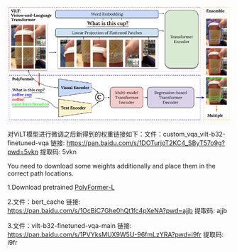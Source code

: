 ![image](./figures/proposed_approach.png)

对ViLT模型进行微调之后新得到的权重链接如下：文件：custom_vqa_vilt-b32-finetuned-vqa
链接: https://pan.baidu.com/s/1DOTurjoT2KC4_SByT57o9g?pwd=5vkn 提取码: 5vkn 

You need to download some weights additionally and place them in the correct path locations.

1.Download pretrained [PolyFormer-L](https://drive.google.com/file/d/1lUCv7dUPctEz4vEpPr7aI8A8ZmfYCB8y/view?usp=share_link)

2.文件：bert_cache
链接: https://pan.baidu.com/s/1OcBiC7Ghe0hQt1fc4pXeNA?pwd=ajjb 提取码: ajjb 

3.文件：vilt-b32-finetuned-vqa-main
链接: https://pan.baidu.com/s/1PVYksMUX9W5U-96fmLzYRA?pwd=i9fr 提取码: i9fr 

